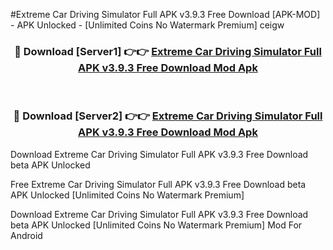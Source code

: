 #Extreme Car Driving Simulator Full APK v3.9.3 Free Download [APK-MOD] - APK Unlocked - [Unlimited Coins No Watermark Premium] ceigw



<div align="center">

<h3>🔴 Download [Server1] 👉👉 <a href="https://momento.my/?title=Extreme_Car_Driving_Simulator_Full_APK_v3.9.3_Free_Download">Extreme Car Driving Simulator Full APK v3.9.3 Free Download Mod Apk</a></h3><br>

<h3>🔴 Download [Server2] 👉👉 <a href="https://momento.my/?title=Extreme_Car_Driving_Simulator_Full_APK_v3.9.3_Free_Download">Extreme Car Driving Simulator Full APK v3.9.3 Free Download Mod Apk</a></h3>
</div>



Download Extreme Car Driving Simulator Full APK v3.9.3 Free Download beta APK Unlocked

Free Extreme Car Driving Simulator Full APK v3.9.3 Free Download beta APK Unlocked [Unlimited Coins No Watermark Premium]

Download Extreme Car Driving Simulator Full APK v3.9.3 Free Download beta APK Unlocked [Unlimited Coins No Watermark Premium] Mod For Android
